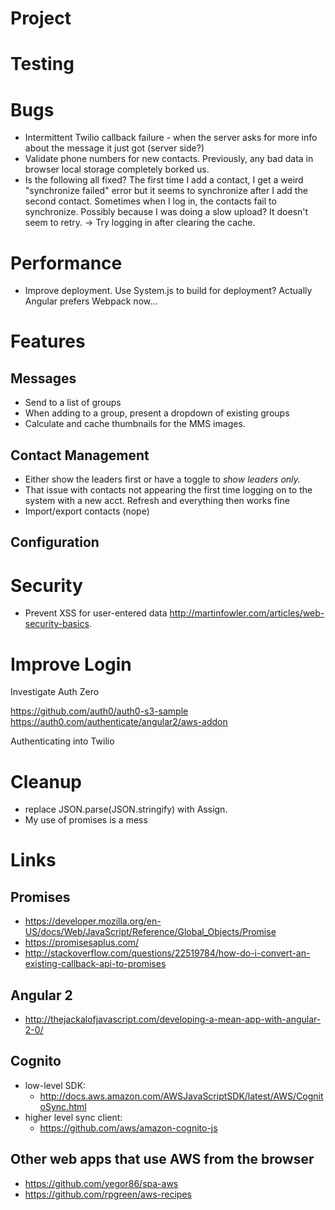 # Project

# Testing

# Bugs

* Intermittent Twilio callback failure - when the server asks for more info about the message it just got (server side?)
* Validate phone numbers for new contacts.  Previously, any bad data in browser local storage completely borked us.
* Is the following all fixed?
  The first time I add a contact, I get a weird "synchronize failed" error but it seems to synchronize after I add the second contact.
Sometimes when I log in, the contacts fail to synchronize.  Possibly because I was doing a slow upload?  It doesn't seem to retry.
 -> Try logging in after clearing the cache.


# Performance

* Improve deployment.  Use System.js to build for deployment?  Actually Angular prefers Webpack now...

# Features

## Messages

* Send to a list of groups
* When adding to a group, present a dropdown of existing groups
* Calculate and cache thumbnails for the MMS images.

## Contact Management

* Either show the leaders first or have a toggle to *show leaders only.*
* That issue with contacts not appearing the first time logging on to the system with a new acct.  Refresh and everything then works fine
* Import/export contacts (nope)

## Configuration

# Security

* Prevent XSS for user-entered data
http://martinfowler.com/articles/web-security-basics.

# Improve Login

Investigate Auth Zero

https://github.com/auth0/auth0-s3-sample
https://auth0.com/authenticate/angular2/aws-addon

Authenticating into Twilio

# Cleanup

* replace JSON.parse(JSON.stringify) with Assign.
* My use of promises is a mess

# Links

## Promises
* https://developer.mozilla.org/en-US/docs/Web/JavaScript/Reference/Global_Objects/Promise
* https://promisesaplus.com/
* http://stackoverflow.com/questions/22519784/how-do-i-convert-an-existing-callback-api-to-promises

## Angular 2
* http://thejackalofjavascript.com/developing-a-mean-app-with-angular-2-0/

## Cognito
* low-level SDK:
  * http://docs.aws.amazon.com/AWSJavaScriptSDK/latest/AWS/CognitoSync.html
* higher level sync client:
  * https://github.com/aws/amazon-cognito-js

## Other web apps that use AWS from the browser
* https://github.com/yegor86/spa-aws
* https://github.com/rpgreen/aws-recipes